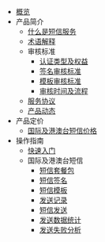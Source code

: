 - [概览](/asms/README)
- 产品简介
  - [什么是短信服务](/asms/introduction/2001)
  - [术语解释](/asms/introduction/2003)
  - 审核标准
    - [认证类型及权益](/asms/introduction/2005/2101)
    - [签名审核标准](/asms/introduction/2005/2103)
    - [模板审核标准](/asms/introduction/2005/2105)
    - [审核时间及流程](/asms/introduction/2005/2107)
  - [服务协议](/asms/introduction/service_level)
  - [产品动态](/asms/introduction/2009)
- 产品定价
  - [国际及港澳台短信价格](/asms/price/3005)
- 操作指南
  - [快速入门](/asms/guide/5001)
  - 国际及港澳台短信
    - [短信套餐包](/asms/guide/5005/501)
    - [短信签名](/asms/guide/5005/503)
    - [短信模板](/asms/guide/5005/505)
    - [发送记录](/asms/guide/5005/507)
    - [短信发送](/asms/guide/5005/509)
    - [发送数据统计](/asms/guide/5005/513)
    - [发送失败分析](/asms/guide/5005/515)
